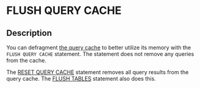 
# FLUSH QUERY CACHE

## Description


You can defragment [the query cache](../../../../plugins/other-plugins/query-cache-information-plugin.md) to better utilize its memory with
the `FLUSH QUERY CACHE` statement. The statement does not remove any queries from the cache.


The [RESET QUERY CACHE](../replication-statements/reset-master.md) statement removes all query results from the query cache.
The [FLUSH TABLES](flush-tables-for-export.md) statement also does this.


